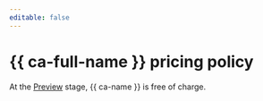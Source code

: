 ```yaml
---
editable: false
---
```


# {{ ca-full-name }} pricing policy

At the [Preview](../overview/concepts/launch-stages.md) stage, {{ ca-name }} is free of charge.
